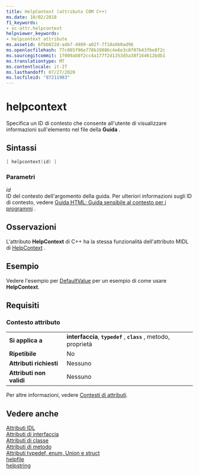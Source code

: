 ```yaml
---
title: HelpContext (attributo COM C++)
ms.date: 10/02/2018
f1_keywords:
- vc-attr.helpcontext
helpviewer_keywords:
- helpcontext attribute
ms.assetid: 6fbb022d-a4b7-4989-a02f-7f18a9b0ad96
ms.openlocfilehash: 77c085f96e778b19886c4e6e3c8f07b43fbe8f2c
ms.sourcegitcommit: 1f009ab0f2cc4a177f2d1353d5a38f164612bdb1
ms.translationtype: MT
ms.contentlocale: it-IT
ms.lasthandoff: 07/27/2020
ms.locfileid: "87211983"
---
```

# <a name="helpcontext"></a>helpcontext

Specifica un ID di contesto che consente all'utente di visualizzare informazioni sull'elemento nel file della **Guida** .

## <a name="syntax"></a>Sintassi

```cpp
[ helpcontext(id) ]
```

### <a name="parameters"></a>Parametri

*id*<br/>
ID del contesto dell'argomento della guida. Per ulteriori informazioni sugli ID di contesto, vedere [Guida HTML: Guida sensibile al contesto per i programmi](../../mfc/html-help-context-sensitive-help-for-your-programs.md) .

## <a name="remarks"></a>Osservazioni

L'attributo **HelpContext** di C++ ha la stessa funzionalità dell'attributo MIDL di [HelpContext](/windows/win32/Midl/helpcontext) .

## <a name="example"></a>Esempio

Vedere l'esempio per [DefaultValue](defaultvalue.md) per un esempio di come usare **HelpContext**.

## <a name="requirements"></a>Requisiti

### <a name="attribute-context"></a>Contesto attributo

|||
|-|-|
|**Si applica a**|**interfaccia**, **`typedef`** , **`class`** , metodo, proprietà|
|**Ripetibile**|No|
|**Attributi richiesti**|Nessuno|
|**Attributi non validi**|Nessuno|

Per altre informazioni, vedere [Contesti di attributi](cpp-attributes-com-net.md#contexts).

## <a name="see-also"></a>Vedere anche

[Attributi IDL](idl-attributes.md)<br/>
[Attributi di interfaccia](interface-attributes.md)<br/>
[Attributi di classe](class-attributes.md)<br/>
[Attributi di metodo](method-attributes.md)<br/>
[Attributi typedef, enum, Union e struct](typedef-enum-union-and-struct-attributes.md)<br/>
[helpfile](helpfile.md)<br/>
[helpstring](helpstring.md)
